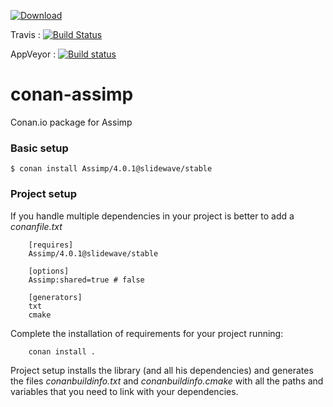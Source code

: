 [ ![Download](https://api.bintray.com/packages/slidewavellc/conan-libs/Assimp%3Aslidewave/images/download.svg) ](https://bintray.com/slidewavellc/conan-libs/Assimp%3Aslidewave/_latestVersion) 

Travis : [![Build Status](https://travis-ci.org/cinderblocks/conan-assimp.svg?branch=master)](https://travis-ci.org/cinderblocks/conan-assimp)

AppVeyor : [![Build status](https://ci.appveyor.com/api/projects/status/k8hdn6w8eafkp7yv?svg=true)](https://ci.appveyor.com/project/cinderblocks57647/conan-assimp)


# conan-assimp
Conan.io package for Assimp

### Basic setup

```
$ conan install Assimp/4.0.1@slidewave/stable
```

### Project setup

If you handle multiple dependencies in your project is better to add a *conanfile.txt*
```
    [requires]
    Assimp/4.0.1@slidewave/stable

    [options]
    Assimp:shared=true # false

    [generators]
    txt
    cmake
```
Complete the installation of requirements for your project running:
```
    conan install .
```
Project setup installs the library (and all his dependencies) and generates the files *conanbuildinfo.txt* and *conanbuildinfo.cmake* with all the paths and variables that you need to link with your dependencies.
